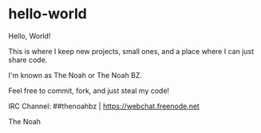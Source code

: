 # hello-world
Hello, World!

This is where I keep new projects, small ones, and a place where I can just share code.

I'm known as The Noah or The Noah BZ.

Feel free to commit, fork, and just steal my code!

IRC Channel: ##thenoahbz | https://webchat.freenode.net

The Noah
